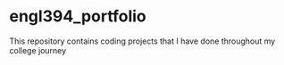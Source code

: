 # engl394_portfolio
This repository contains coding projects that I have done throughout my college journey
